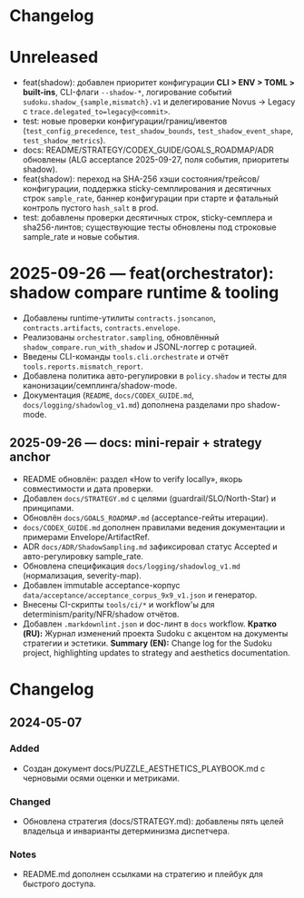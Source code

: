 # Changelog

# Unreleased

- feat(shadow): добавлен приоритет конфигурации **CLI > ENV > TOML > built-ins**,
  CLI-флаги `--shadow-*`, логирование событий `sudoku.shadow_{sample,mismatch}.v1`
  и делегирование Novus → Legacy с `trace.delegated_to=legacy@<commit>`.
- test: новые проверки конфигурации/границ/ивентов (`test_config_precedence`,
  `test_shadow_bounds`, `test_shadow_event_shape`, `test_shadow_metrics`).
- docs: README/STRATEGY/CODEX_GUIDE/GOALS_ROADMAP/ADR обновлены (ALG acceptance
  2025-09-27, поля события, приоритеты shadow).
- feat(shadow): переход на SHA-256 хэши состояния/трейсов/конфигурации,
  поддержка sticky-семплирования и десятичных строк `sample_rate`, баннер
  конфигурации при старте и фатальный контроль пустого `hash_salt` в prod.
- test: добавлены проверки десятичных строк, sticky-семплера и sha256-линтов;
  существующие тесты обновлены под строковые sample_rate и новые события.

# 2025-09-26 — feat(orchestrator): shadow compare runtime & tooling

- Добавлены runtime-утилиты `contracts.jsoncanon`, `contracts.artifacts`, `contracts.envelope`.
- Реализованы `orchestrator.sampling`, обновлённый `shadow_compare.run_with_shadow` и JSONL-логгер с ротацией.
- Введены CLI-команды `tools.cli.orchestrate` и отчёт `tools.reports.mismatch_report`.
- Добавлена политика авто-регулировки в `policy.shadow` и тесты для канонизации/семплинга/shadow-mode.
- Документация (`README`, `docs/CODEX_GUIDE.md`, `docs/logging/shadowlog_v1.md`) дополнена разделами про shadow-mode.

## 2025-09-26 — docs: mini-repair + strategy anchor

- README обновлён: раздел «How to verify locally», якорь совместимости и дата проверки.
- Добавлен `docs/STRATEGY.md` с целями (guardrail/SLO/North-Star) и принципами.
- Обновлён `docs/GOALS_ROADMAP.md` (acceptance-гейты итерации).
- `docs/CODEX_GUIDE.md` дополнен правилами ведения документации и примерами Envelope/ArtifactRef.
- ADR `docs/ADR/ShadowSampling.md` зафиксировал статус Accepted и авто-регулировку sample_rate.
- Обновлена спецификация `docs/logging/shadowlog_v1.md` (нормализация, severity-map).
- Добавлен immutable acceptance-корпус `data/acceptance/acceptance_corpus_9x9_v1.json` и генератор.
- Внесены CI-скрипты `tools/ci/*` и workflow'ы для determinism/parity/NFR/shadow отчётов.
- Добавлен `.markdownlint.json` и doc-линт в `docs` workflow.
**Кратко (RU):** Журнал изменений проекта Sudoku с акцентом на документы стратегии и эстетики.
**Summary (EN):** Change log for the Sudoku project, highlighting updates to strategy and aesthetics documentation.

# Changelog

## 2024-05-07

### Added
- Создан документ docs/PUZZLE_AESTHETICS_PLAYBOOK.md с черновыми осями оценки и метриками.

### Changed
- Обновлена стратегия (docs/STRATEGY.md): добавлены пять целей владельца и инварианты детерминизма диспетчера.

### Notes
- README.md дополнен ссылками на стратегию и плейбук для быстрого доступа.
